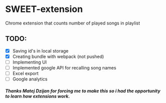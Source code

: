 # SWEET-extension
Chrome extension that counts number of played songs in playlist



## TODO: 
- [X] Saving id's in local storage
- [X] Creating bundle with webpack (not pushed)
- [ ] Implementing UI
- [ ] Implemented google API for recalling song names
- [ ] Excel export
- [ ] Google analytics

##### Thanks Matej Dzijan for forcing me to make this so i had the opportunity to learn how extensions work.
